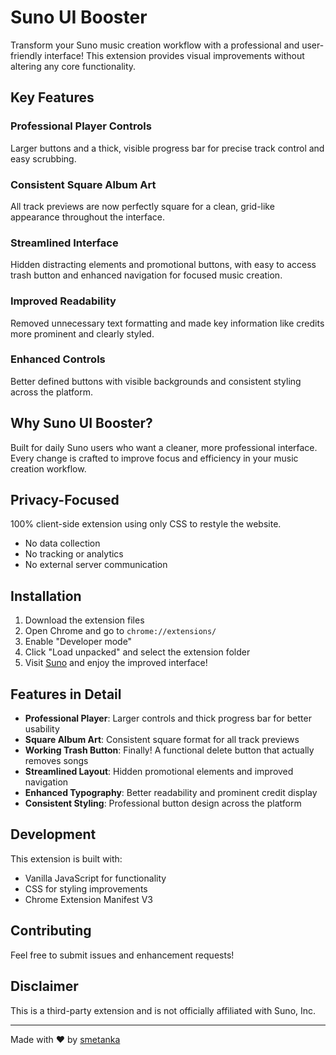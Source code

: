 # Suno UI Booster

Transform your Suno music creation workflow with a professional and user-friendly interface! This extension provides visual improvements without altering any core functionality.

## Key Features

### Professional Player Controls
Larger buttons and a thick, visible progress bar for precise track control and easy scrubbing.

### Consistent Square Album Art
All track previews are now perfectly square for a clean, grid-like appearance throughout the interface.

### Streamlined Interface
Hidden distracting elements and promotional buttons, with easy to access trash button and enhanced navigation for focused music creation.

### Improved Readability
Removed unnecessary text formatting and made key information like credits more prominent and clearly styled.

### Enhanced Controls
Better defined buttons with visible backgrounds and consistent styling across the platform.

## Why Suno UI Booster?

Built for daily Suno users who want a cleaner, more professional interface. Every change is crafted to improve focus and efficiency in your music creation workflow.

## Privacy-Focused

100% client-side extension using only CSS to restyle the website.
- No data collection
- No tracking or analytics
- No external server communication

## Installation

1. Download the extension files
2. Open Chrome and go to `chrome://extensions/`
3. Enable "Developer mode"
4. Click "Load unpacked" and select the extension folder
5. Visit [Suno](https://suno.ai) and enjoy the improved interface!

## Features in Detail

- **Professional Player**: Larger controls and thick progress bar for better usability
- **Square Album Art**: Consistent square format for all track previews
- **Working Trash Button**: Finally! A functional delete button that actually removes songs
- **Streamlined Layout**: Hidden promotional elements and improved navigation
- **Enhanced Typography**: Better readability and prominent credit display
- **Consistent Styling**: Professional button design across the platform

## Development

This extension is built with:
- Vanilla JavaScript for functionality
- CSS for styling improvements
- Chrome Extension Manifest V3

## Contributing

Feel free to submit issues and enhancement requests!

## Disclaimer

This is a third-party extension and is not officially affiliated with Suno, Inc.

---

Made with ❤️ by [smetanka](https://smetanka.me)
